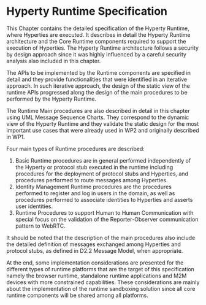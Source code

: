 Hyperty Runtime Specification
=============================

This Chapter contains the detailed specification of the Hyperty Runtime, where Hyperties are executed. It describes in detail the Hyperty Runtime architecture and the Core Runtime components required to support the execution of Hyperties. The Hyperty Runtime architecture follows a security by design approach since it was highly influenced by a careful security analysis also included in this chapter.

The APIs to be implemented by the Runtime components are specified in detail and they provide functionalities that were identified in an iterative approach. In such iterative approach, the design of the static view of the runtime APIs progressed along the design of the main procedures to be performed by the Hyperty Runtime.

The Runtime Main procedures are also described in detail in this chapter using UML Message Sequence Charts. They correspond to the dynamic view of the Hyperty Runtime and they validate the static design for the most important use cases that were already used in WP2 and originally described in WP1.

Four main types of Runtime procedures are described:

1.	Basic Runtime procedures are in general performed independently of the Hyperty or protocol stub executed in the runtime including procedures for the deployment of protocol stubs and Hyperties, and procedures performed to route messages among Hyperties.
2.	Identity Management Runtime procedures are the procedures performed to register and log in users in the domain, as well as procedures performed to associate identities to Hyperties and asserts user identities.
3.	Runtime Procedures to support Human to Human Communication with special focus on the validation of the Reporter-Observer communication pattern to WebRTC.

It should be noted that the description of the main procedures also include the detailed definition of messages exchanged among Hyperties and protocol stubs, as defined in D2.2 Message Model, when appropriate.

At the end, some implementation considerations are presented for the different types of runtime platforms that are the target of this specification namely the browser runtime, standalone runtime applications and M2M devices with more constrained capabilities. These considerations are mainly about the implementation of the runtime sandboxing solution since all core runtime components will be shared among all platforms.
